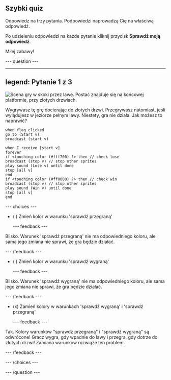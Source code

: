 ## Szybki quiz

Odpowiedz na trzy pytania. Podpowiedzi naprowadzą Cię na właściwą odpowiedź.

Po udzieleniu odpowiedzi na każde pytanie kliknij przycisk **Sprawdź moją odpowiedź**.

Miłej zabawy!

--- question ---

---
legend: Pytanie 1 z 3
---

![Scena gry w skoki przez lawę. Postać znajduje się na końcowej platformie, przy złotych drzwiach.](images/quiz-lava-stage.png)

Wygrywasz tę grę docierając do złotych drzwi. Przegrywasz natomiast, jeśli wylądujesz w jeziorze pełnym lawy. Niestety, gra nie działa. Jak możesz to naprawić?

```blocks3
when flag clicked
go to (Start v)
broadcast (start v)
```

```blocks3
when I receive [start v]
forever
if <touching color (#fff700) ?> then // check lose
broadcast (stop v) // stop other sprites
play sound (Lose v) until done
stop [all v]
end
if <touching color (#ff0000) ?> then // check win
broadcast (stop v) // stop other sprites
play sound (Win v) until done
stop [all v]
end
```


--- choices ---

- ( ) Zmień kolor w warunku 'sprawdź przegraną'

  --- feedback ---

Blisko. Warunek 'sprawdź przegraną' nie ma odpowiedniego koloru, ale sama jego zmiana nie sprawi, że gra będzie działać.

  --- /feedback ---

- ( ) Zmień kolor w warunku 'sprawdź wygraną'

  --- feedback ---

Blisko. Warunek 'sprawdź wygraną' nie ma odpowiedniego koloru, ale sama jego zmiana nie sprawi, że gra będzie działać.

  --- /feedback ---

- (x) Zamień kolory w warunkach 'sprawdź wygraną' i 'sprawdź przegraną'

  --- feedback ---

Tak. Kolory warunków "sprawdź przegraną" i "sprawdź wygraną" są odwrócone! Gracz wygra, gdy wpadnie do lawy i przegra, gdy dotrze do złotych drzwi! Zamiana warunków rozwiąże ten problem.

  --- /feedback ---

--- /choices ---

--- /question ---

